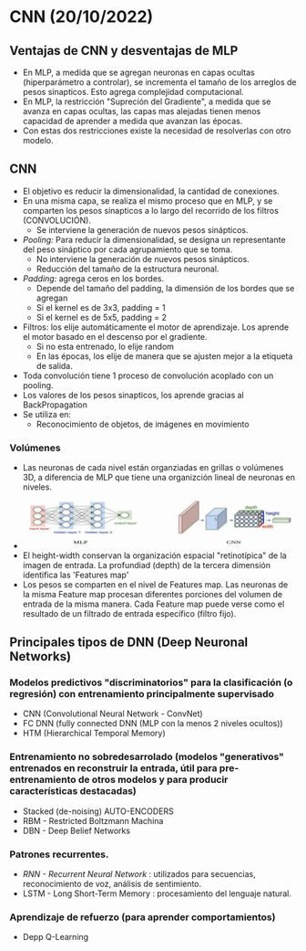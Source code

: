 # CNN (20/10/2022)

## Ventajas de CNN y desventajas de MLP
- En MLP, a medida que se agregan neuronas en capas ocultas (hiperparámetro a controlar), se incrementa el tamaño de los arreglos de pesos sinapticos. Esto agrega complejidad computacional.
- En MLP, la restricción "Supreción del Gradiente", a medida que se avanza en capas ocultas, las capas mas alejadas tienen menos capacidad de aprender a medida que avanzan las épocas.
- Con estas dos restricciones existe la necesidad de resolverlas con otro modelo. 

## CNN
- El objetivo es reducir la dimensionalidad, la cantidad de conexiones.
- En una misma capa, se realiza el mismo proceso que en MLP, y se comparten los pesos sinapticos a lo largo del recorrido de los filtros (CONVOLUCIÓN). 
    - Se interviene la generación de nuevos pesos sinápticos.
- *Pooling:* Para reducir la dimensionalidad, se designa un representante del peso sináptico por cada agrupamiento que se toma. 
    - No interviene la generación de nuevos pesos sinápticos. 
    - Reducción del tamaño de la estructura neuronal.
- *Padding:* agrega ceros en los bordes.
    - Depende del tamaño del padding, la dimensión de los bordes que se agregan
    - Si el kernel es de 3x3, padding = 1
    - Si el kernel es de 5x5, padding = 2
- Filtros: los elije automáticamente el motor de aprendizaje. Los aprende el motor basado en el descenso por el gradiente.
    - Si no esta entrenado, lo elije random
    - En las épocas, los elije de manera que se ajusten mejor a la etiqueta de salida.
- Toda convolución tiene 1 proceso de convolución acoplado con un pooling.
- Los valores de los pesos sinapticos, los aprende gracias al BackPropagation
- Se utiliza en: 
    - Reconocimiento de objetos, de imágenes en movimiento

### Volúmenes
- Las neuronas de cada nivel están organziadas en grillas o volúmenes 3D, a diferencia de MLP que tiene una organizción lineal de neuronas en niveles. 
- ![CNN_Volumenes](img/cnn_volumenes.png "CNN_Volumenes")
- El height-width conservan la organización espacial "retinotípica" de la imagen de entrada. La profundiad (depth) de la tercera dimensión identifica las 'Features map'
- Los pesos se comparten en el nivel de Features map. Las neuronas de la misma Feature map procesan diferentes porciones del volumen de entrada de la misma manera. Cada Feature map puede verse como el resultado de un filtrado de entrada específico (filtro fijo).

## Principales tipos de DNN (Deep Neuronal Networks)
### Modelos predictivos "discriminatorios" para la clasificación (o regresión) con entrenamiento principalmente supervisado
- CNN (Convolutional Neural Network - ConvNet)
- FC DNN (fully connected DNN (MLP con la menos 2 niveles ocultos))
- HTM (Hierarchical Temporal Memory)

### Entrenamiento no sobredesarrolado (modelos "generativos" entrenados en reconstruir la entrada, útil para pre-entrenamiento de otros modelos y para producir características destacadas)
- Stacked (de-noising) AUTO-ENCODERS
- RBM - Restricted Boltzmann Machina
- DBN - Deep Belief Networks

### Patrones recurrentes.
- *RNN - Recurrent Neural Network* : utilizados para secuencias, reconocimiento de voz, análisis de sentimiento.
- LSTM - Long Short-Term Memory : procesamiento del lenguaje natural.

### Aprendizaje de refuerzo (para aprender comportamientos)
- Depp Q-Learning